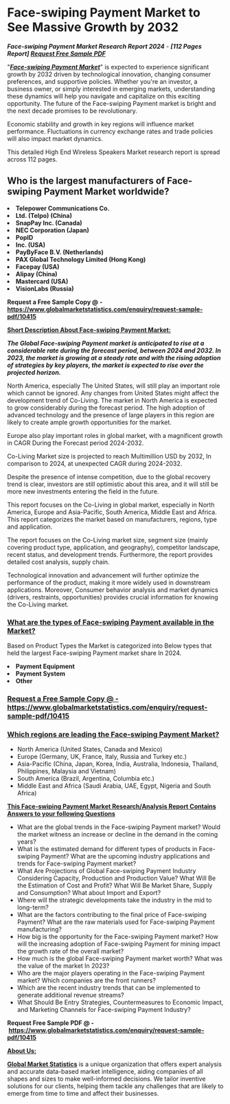 <h1>Face-swiping Payment Market to See Massive Growth by 2032</h1><p><em><strong>Face-swiping Payment Market Research Report 2024</strong></em>&nbsp;-&nbsp;<em><strong>[112 Pages Report] </strong></em><em><strong><a href="https://www.globalmarketstatistics.com/enquiry/request-sample-pdf/10415">Request Free Sample PDF</a></strong></em></p><p>"<a style="font-style: italic; font-weight: bold;" href="https://www.globalmarketstatistics.com/market-reports/face-swiping-payment-market-10415">Face-swiping Payment Market</a>" is expected to experience significant growth by 2032 driven by technological innovation, changing consumer preferences, and supportive policies. Whether you're an investor, a business owner, or simply interested in emerging markets, understanding these dynamics will help you navigate and capitalize on this exciting opportunity. The future of the&nbsp;Face-swiping Payment market is bright and the next decade promises to be revolutionary.</p><p>Economic stability and growth in key regions will influence market performance. Fluctuations in currency exchange rates and trade policies will also impact market dynamics.</p><p>This detailed&nbsp;High End Wireless Speakers Market research report is spread across 112 pages.</p><h2><strong>Who is the largest manufacturers of Face-swiping Payment Market worldwide?</strong></h2><p><strong><li>Telepower Communications Co.<li>Ltd. (Telpo) (China)<li>SnapPay Inc. (Canada)<li>NEC Corporation (Japan)<li>PopID<li>Inc. (USA)<li>PayByFace B.V. (Netherlands)<li>PAX Global Technology Limited (Hong Kong)<li>Facepay (USA)<li>Alipay (China)<li>Mastercard (USA)<li>VisionLabs (Russia)</strong></p><p><strong>Request a Free Sample Copy @ - <a href="https://www.globalmarketstatistics.com/enquiry/request-sample-pdf/10415">https://www.globalmarketstatistics.com/enquiry/request-sample-pdf/10415</a></strong></p><p><strong><u>Short Description About Face-swiping Payment Market:</u></strong></p><p><strong><em>The Global Face-swiping Payment market is anticipated to rise at a considerable rate during the forecast period, between 2024 and 2032. In 2023, the market is growing at a steady rate and with the rising adoption of strategies by key players, the market is expected to rise over the projected horizon.</em></strong></p><p>North America, especially The United States, will still play an important role which cannot be ignored. Any changes from United States might affect the development trend of Co-Living. The market in North America is expected to grow considerably during the forecast period. The high adoption of advanced technology and the presence of large players in this region are likely to create ample growth opportunities for the market.</p><p>Europe also play important roles in global market, with a magnificent growth in CAGR During the Forecast period 2024-2032.</p><p>Co-Living Market size is projected to reach Multimillion USD by 2032, In comparison to 2024, at unexpected CAGR during 2024-2032.</p><p>Despite the presence of intense competition, due to the global recovery trend is clear, investors are still optimistic about this area, and it will still be more new investments entering the field in the future.</p><p>This report focuses on the Co-Living in global market, especially in North America, Europe and Asia-Pacific, South America, Middle East and Africa. This report categorizes the market based on manufacturers, regions, type and application.</p><p>The report focuses on the Co-Living market size, segment size (mainly covering product type, application, and geography), competitor landscape, recent status, and development trends. Furthermore, the report provides detailed cost analysis, supply chain.</p><p>Technological innovation and advancement will further optimize the performance of the product, making it more widely used in downstream applications. Moreover, Consumer behavior analysis and market dynamics (drivers, restraints, opportunities) provides crucial information for knowing the Co-Living market.</p><h3 class="rank-math-question "><span style="text-decoration: underline;">What are the types of Face-swiping Payment available in the Market?</span></h3><p>Based on Product Types the Market is categorized into Below types that held the largest Face-swiping Payment market share In 2024.</p><p><strong><li>Payment Equipment<li>Payment System<li>Other</strong></p><h3 class="rank-math-question "><span style="text-decoration: underline;">Request a Free Sample Copy @ - <a href="https://www.globalmarketstatistics.com/enquiry/request-sample-pdf/10415">https://www.globalmarketstatistics.com/enquiry/request-sample-pdf/10415</a></span></h3><h3 class="rank-math-question "><span style="text-decoration: underline;">Which regions are leading the Face-swiping Payment Market?</span></h3><ul><li>North America (United States, Canada and Mexico)</li><li>Europe (Germany, UK, France, Italy, Russia and Turkey etc.)</li><li>Asia-Pacific (China, Japan, Korea, India, Australia, Indonesia, Thailand, Philippines, Malaysia and Vietnam)</li><li>South America (Brazil, Argentina, Columbia etc.)</li><li>Middle East and Africa (Saudi Arabia, UAE, Egypt, Nigeria and South Africa)</li></ul><p><strong><u>This Face-swiping Payment Market Research/Analysis Report Contains Answers to your following Questions</u></strong></p><ul><li>What are the global trends in the Face-swiping Payment market? Would the market witness an increase or decline in the demand in the coming years?</li><li>What is the estimated demand for different types of products in Face-swiping Payment? What are the upcoming industry applications and trends for Face-swiping Payment market?</li><li>What Are Projections of Global Face-swiping Payment Industry Considering Capacity, Production and Production Value? What Will Be the Estimation of Cost and Profit? What Will Be Market Share, Supply and Consumption? What about Import and Export?</li><li>Where will the strategic developments take the industry in the mid to long-term?</li><li>What are the factors contributing to the final price of Face-swiping Payment? What are the raw materials used for Face-swiping Payment manufacturing?</li><li>How big is the opportunity for the Face-swiping Payment market? How will the increasing adoption of Face-swiping Payment for mining impact the growth rate of the overall market?</li><li>How much is the global Face-swiping Payment market worth? What was the value of the market In 2023?</li><li>Who are the major players operating in the Face-swiping Payment market? Which companies are the front runners?</li><li>Which are the recent industry trends that can be implemented to generate additional revenue streams?</li><li>What Should Be Entry Strategies, Countermeasures to Economic Impact, and Marketing Channels for Face-swiping Payment Industry?</li></ul><p><strong>Request Free Sample PDF @ -&nbsp;<a href="https://www.globalmarketstatistics.com/enquiry/request-sample-pdf/10415">https://www.globalmarketstatistics.com/enquiry/request-sample-pdf/10415</a></strong></p><p><strong><u>About Us:</u></strong></p><p><strong><a href="https://www.globalmarketstatistics.com/">Global Market Statistics</a></strong> is a unique organization that offers expert analysis and accurate data-based market intelligence, aiding companies of all shapes and sizes to make well-informed decisions. We tailor inventive solutions for our clients, helping them tackle any challenges that are likely to emerge from time to time and affect their businesses.</p>
